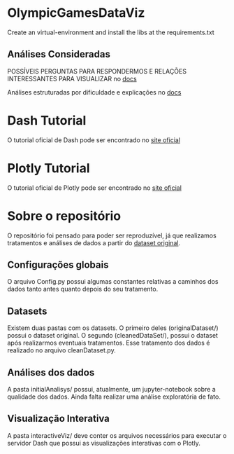 # OlympicGamesDataViz

Create an virtual-environment and install the libs at the requirements.txt

## Análises Consideradas

POSSÍVEIS PERGUNTAS PARA RESPONDERMOS E RELAÇÕES INTERESSANTES PARA VISUALIZAR no [docs](https://docs.google.com/document/d/1SVtw_nfh-OvmWbxfb1T4aiiRh3xMCr-zcz467Rlmwpc/edit)

Análises estruturadas por dificuldade e explicações no [docs](https://docs.google.com/document/d/1SVtw_nfh-OvmWbxfb1T4aiiRh3xMCr-zcz467Rlmwpc/edit?usp=sharing)

# Dash Tutorial

O tutorial oficial de Dash pode ser encontrado no [site oficial](https://dash.plotly.com/installation)

# Plotly Tutorial

O tutorial oficial de Plotly pode ser encontrado no [site oficial](https://plotly.com/python/plotly-express/)

# Sobre o repositório

O repositório foi pensado para poder ser reproduzível, já que realizamos tratamentos e análises de dados a partir do [dataset original](https://www.kaggle.com/datasets/heesoo37/120-years-of-olympic-history-athletes-and-results).

## Configurações globais

O arquivo Config.py possui algumas constantes relativas a caminhos dos dados tanto antes quanto depois do seu tratamento.


## Datasets

Existem duas pastas com os datasets. O primeiro deles (originalDataset/) possui o dataset original. O segundo (cleanedDataSet/), possui o dataset após realizarmos eventuais tratamentos. Esse tratamento dos dados é realizado no arquivo cleanDataset.py.

## Análises dos dados

A pasta initialAnalisys/ possui, atualmente, um jupyter-notebook sobre a qualidade dos dados. Ainda falta realizar uma análise exploratória de fato.

## Visualização Interativa

A pasta interactiveViz/ deve conter os arquivos necessários para executar o servidor Dash que possui as visualizações interativas com o Plotly.
